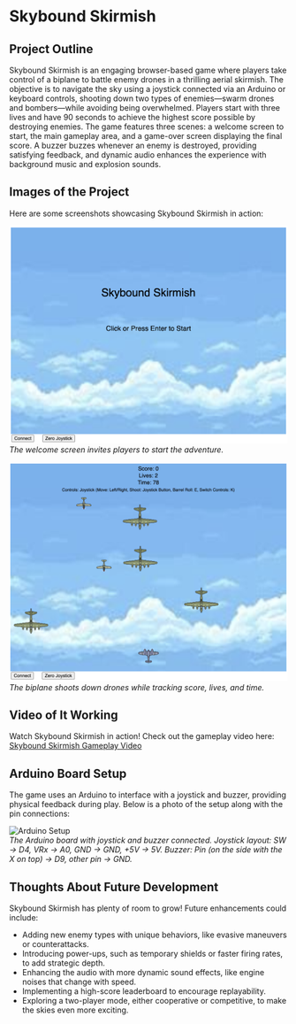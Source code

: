 # Skybound Skirmish

## Project Outline
Skybound Skirmish is an engaging browser-based game where players take control of a biplane to battle enemy drones in a thrilling aerial skirmish. The objective is to navigate the sky using a joystick connected via an Arduino or keyboard controls, shooting down two types of enemies—swarm drones and bombers—while avoiding being overwhelmed. Players start with three lives and have 90 seconds to achieve the highest score possible by destroying enemies. The game features three scenes: a welcome screen to start, the main gameplay area, and a game-over screen displaying the final score. A buzzer buzzes whenever an enemy is destroyed, providing satisfying feedback, and dynamic audio enhances the experience with background music and explosion sounds.

## Images of the Project
Here are some screenshots showcasing Skybound Skirmish in action:

![Welcome Screen](images/gameplay_welcome.jpg)  
*The welcome screen invites players to start the adventure.*

![Gameplay in Action](images/gameplay_action.jpg)  
*The biplane shoots down drones while tracking score, lives, and time.*

## Video of It Working
Watch Skybound Skirmish in action! Check out the gameplay video here:  
[Skybound Skirmish Gameplay Video](https://youtu.be/example)

## Arduino Board Setup
The game uses an Arduino to interface with a joystick and buzzer, providing physical feedback during play. Below is a photo of the setup along with the pin connections:

![Arduino Setup](images/arduino_setup.jpg)  
*The Arduino board with joystick and buzzer connected. Joystick layout: SW -> D4, VRx -> A0, GND -> GND, +5V -> 5V. Buzzer: Pin (on the side with the X on top) -> D9, other pin -> GND.*

## Thoughts About Future Development
Skybound Skirmish has plenty of room to grow! Future enhancements could include:
- Adding new enemy types with unique behaviors, like evasive maneuvers or counterattacks.
- Introducing power-ups, such as temporary shields or faster firing rates, to add strategic depth.
- Enhancing the audio with more dynamic sound effects, like engine noises that change with speed.
- Implementing a high-score leaderboard to encourage replayability.
- Exploring a two-player mode, either cooperative or competitive, to make the skies even more exciting.
